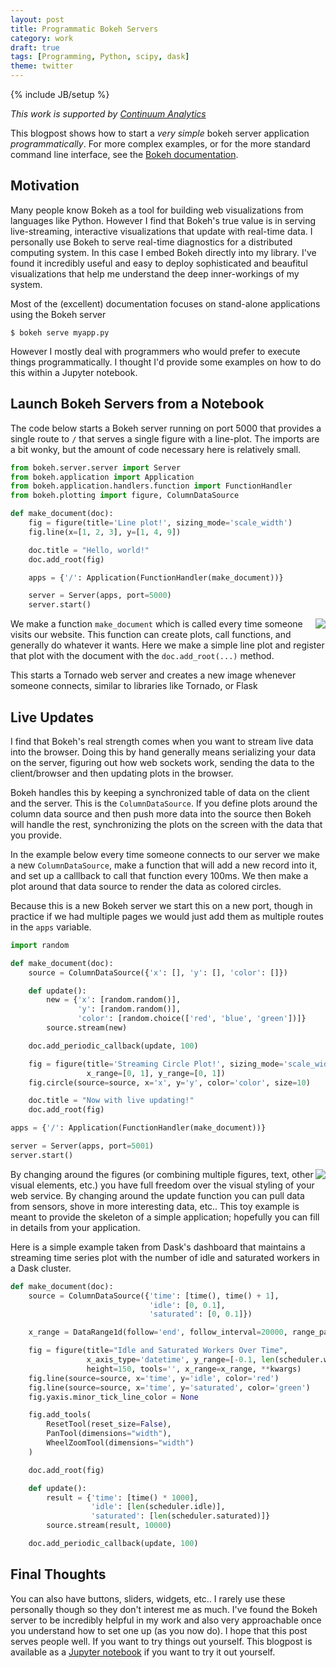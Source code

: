 ```yaml
---
layout: post
title: Programmatic Bokeh Servers
category: work
draft: true
tags: [Programming, Python, scipy, dask]
theme: twitter
---
```

{% include JB/setup %}

*This work is supported by [Continuum Analytics](http://continuum.io)*

This blogpost shows how to start a *very simple* bokeh server application
*programmatically*.  For more complex examples, or for the more standard
command line interface, see the [Bokeh
documentation](http://bokeh.pydata.org/en/latest/docs/user_guide/server.html).

Motivation
---------

Many people know Bokeh as a tool for building web visualizations from languages
like Python.  However I find that Bokeh's true value is in serving
live-streaming, interactive visualizations that update with real-time data.  I
personally use Bokeh to serve real-time diagnostics for a distributed computing
system.  In this case I embed Bokeh directly into my library.  I've found it
incredibly useful and easy to deploy sophisticated and beaufitul visualizations
that help me understand the deep inner-workings of my system.

Most of the (excellent) documentation focuses on stand-alone applications using
the Bokeh server

    $ bokeh serve myapp.py

However I mostly deal with programmers who would prefer to execute things
programmatically.  I thought I'd provide some examples on how to do this within
a Jupyter notebook.

Launch Bokeh Servers from a Notebook
------------------------------------

The code below starts a Bokeh server running on port 5000 that provides a
single route to `/` that serves a single figure with a line-plot.  The imports
are a bit wonky, but the amount of code necessary here is relatively small.

```python
from bokeh.server.server import Server
from bokeh.application import Application
from bokeh.application.handlers.function import FunctionHandler
from bokeh.plotting import figure, ColumnDataSource

def make_document(doc):
    fig = figure(title='Line plot!', sizing_mode='scale_width')
    fig.line(x=[1, 2, 3], y=[1, 4, 9])

    doc.title = "Hello, world!"
    doc.add_root(fig)

    apps = {'/': Application(FunctionHandler(make_document))}

    server = Server(apps, port=5000)
    server.start()
```

<img src="{{ BASE_PATH }}/images/bokeh-server-line-plot.png" align="right">

We make a function `make_document` which is called every time someone visits
our website.  This function can create plots, call functions, and generally do
whatever it wants.  Here we make a simple line plot and register that plot with
the document with the `doc.add_root(...)` method.

This starts a Tornado web server and creates a new image whenever someone
connects, similar to libraries like Tornado, or Flask

Live Updates
--------------

I find that Bokeh's real strength comes when you want to stream live data into
the browser.  Doing this by hand generally means serializing your data on the
server, figuring out how web sockets work, sending the data to the
client/browser and then updating plots in the browser.

Bokeh handles this by keeping a synchronized table of data on the client and
the server.  This is the `ColumnDataSource`.  If you define plots around the
column data source and then push more data into the source then Bokeh will
handle the rest, synchronizing the plots on the screen with the data that you
provide.

In the example below every time someone connects to our server we make a new
`ColumnDataSource`, make a function that will add a new record into it, and set
up a calllback to call that function every 100ms.  We then make a plot around
that data source to render the data as colored circles.

Because this is a new Bokeh server we start this on a new port, though in
practice if we had multiple pages we would just add them as multiple routes in
the `apps` variable.

```python
import random

def make_document(doc):
    source = ColumnDataSource({'x': [], 'y': [], 'color': []})

    def update():
        new = {'x': [random.random()],
               'y': [random.random()],
               'color': [random.choice(['red', 'blue', 'green'])]}
        source.stream(new)

    doc.add_periodic_callback(update, 100)

    fig = figure(title='Streaming Circle Plot!', sizing_mode='scale_width',
                 x_range=[0, 1], y_range=[0, 1])
    fig.circle(source=source, x='x', y='y', color='color', size=10)

    doc.title = "Now with live updating!"
    doc.add_root(fig)

apps = {'/': Application(FunctionHandler(make_document))}

server = Server(apps, port=5001)
server.start()
```

<img src="{{ BASE_PATH }}/images/bokeh-server-circle-plot.gif" align="right">

By changing around the figures (or combining multiple figures, text, other
visual elements, etc.) you have full freedom over the visual styling of your
web service.  By changing around the update function you can pull data from
sensors, shove in more interesting data, etc..  This toy example is meant to
provide the skeleton of a simple application; hopefully you can fill in details
from your application.

Here is a simple example taken from Dask's dashboard that maintains a streaming
time series plot with the number of idle and saturated workers in a Dask
cluster.


```python
def make_document(doc):
    source = ColumnDataSource({'time': [time(), time() + 1],
                               'idle': [0, 0.1],
                               'saturated': [0, 0.1]})

    x_range = DataRange1d(follow='end', follow_interval=20000, range_padding=0)

    fig = figure(title="Idle and Saturated Workers Over Time",
                 x_axis_type='datetime', y_range=[-0.1, len(scheduler.workers) + 0.1],
                 height=150, tools='', x_range=x_range, **kwargs)
    fig.line(source=source, x='time', y='idle', color='red')
    fig.line(source=source, x='time', y='saturated', color='green')
    fig.yaxis.minor_tick_line_color = None

    fig.add_tools(
        ResetTool(reset_size=False),
        PanTool(dimensions="width"),
        WheelZoomTool(dimensions="width")
    )

    doc.add_root(fig)

    def update():
        result = {'time': [time() * 1000],
                  'idle': [len(scheduler.idle)],
                  'saturated': [len(scheduler.saturated)]}
        source.stream(result, 10000)

    doc.add_periodic_callback(update, 100)
```

Final Thoughts
--------------

You can also have buttons, sliders, widgets, etc..  I rarely use these
personally though so they don't interest me as much.  I've found the Bokeh
server to be incredibly helpful in my work and also very approachable once you
understand how to set one up (as you now do).  I hope that this post serves
people well.  If you want to try things out yourself.  This blogpost is
available as a [Jupyter
notebook](https://gist.github.com/e014f11aab7eb3fd12d83a746d8c87df) if you want
to try it out yourself.


